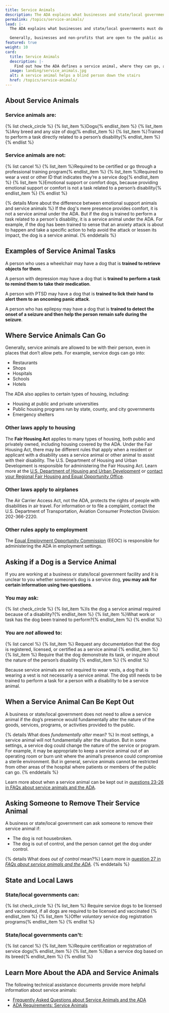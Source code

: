 ```yaml
---
title: Service Animals
description: The ADA explains what businesses and state/local governments must do to make sure that they do not discriminate against a member of the public with a disability who uses a service animal. Generally, service animals must be allowed to go most places where the public can go. Service animals can be any breed and any size of dog. Service animals are trained to perform a task directly related to a person's disability.
permalink: /topics/service-animals/
lead: |-
  The ADA explains what businesses and state/local governments must do to make sure that they do not discriminate against a member of the public with a disability who uses a service animal.

  Generally, businesses and non-profits that are open to the public as well as state/local governments must allow service animals to go most places where the public can go. This is true even if they have a "no pets" policy.
featured: true
weight: 10
card:
  title: Service Animals
  description: |-
    Find out how the ADA defines a service animal, where they can go, and how they assist people with disabilities.
  image: landing/service_animals.jpg
  alt: A service animal helps a blind person down the stairs
  href: /topics/service-animals/
---
```


## About Service Animals

### Service animals are:
{% list check_circle %}
{% list_item %}Dogs{% endlist_item %}
{% list_item %}Any breed and any size of dog{% endlist_item %}
{% list_item %}Trained to perform a task directly related to a person’s disability{% endlist_item %}
{% endlist %}

### Service animals are not:
{% list cancel %}
{% list_item %}Required to be certified or go through a professional training program{% endlist_item %}
{% list_item %}Required to wear a vest or other ID that indicates they’re a service dog{% endlist_item %}
{% list_item %}Emotional support or comfort dogs, because providing emotional support or comfort is not a task related to a person’s disability{% endlist_item %}
{% endlist %}

{% details More about the difference between emotional support animals and service animals %}
If the dog's mere presence provides comfort, it is not a service animal under the ADA. But if the dog is trained to perform a task related to a person's disability, it is a service animal under the ADA. For example, if the dog has been trained to sense that an anxiety attack is about to happen and take a specific action to help avoid the attack or lessen its impact, the dog is a service animal.
{% enddetails %}

## Examples of Service Animal Tasks

A person who uses a wheelchair may have a dog that is **trained to retrieve objects for them**.

A person with depression may have a dog that is **trained to perform a task to remind them to take their medication**.

A person with PTSD may have a dog that is **trained to lick their hand to alert them to an oncoming panic attack**.

A person who has epilepsy may have a dog that is **trained to detect the onset of a seizure and then help the person remain safe during the seizure**.

## Where Service Animals Can Go

Generally, service animals are allowed to be with their person, even in places that don’t allow pets. For example, service dogs can go into:
- Restaurants
- Shops
- Hospitals
- Schools
- Hotels

The ADA also applies to certain types of housing, including:
- Housing at public and private universities
- Public housing programs run by state, county, and city governments
- Emergency shelters

### Other laws apply to housing

The **Fair Housing Act** applies to many types of housing, both public and privately owned, including housing covered by the ADA. Under the Fair Housing Act, there may be different rules that apply when a resident or applicant with a disability uses a service animal or other animal to assist with their disability. The U.S. Department of Housing and Urban Development is responsible for administering the Fair Housing Act. Learn more at the [U.S. Department of Housing and Urban Development](https://www.hud.gov/program_offices/fair_housing_equal_opp/fair_housing_act_overview) or [contact your Regional Fair Housing and Equal Opportunity Office](https://www.hud.gov/program_offices/fair_housing_equal_opp/contact_fheo).

### Other laws apply to airplanes

The Air Carrier Access Act, not the ADA, protects the rights of people with disabilities in air travel. For information or to file a complaint, contact the U.S. Department of Transportation, Aviation Consumer Protection Division: 202-366-2220.

### Other rules apply to employment
The [Equal Employment Opportunity Commission](https://www.eeoc.gov/disability-discrimination) (EEOC) is responsible for administering the ADA in employment settings.

## Asking if a Dog is a Service Animal
If you are working at a business or state/local government facility and it is unclear to you whether someone’s dog is a service dog, **you may ask for certain information using two questions**.

### You may ask:
{% list check_circle %}
{% list_item %}Is the dog a service animal required because of a disability?{% endlist_item %}
{% list_item %}What work or task has the dog been trained to perform?{% endlist_item %}
{% endlist %}

### You are _not_ allowed to:
{% list cancel %}
{% list_item %}
Request any documentation that the dog is registered, licensed, or certified as a service animal
{% endlist_item %}
{% list_item %}
Require that the dog demonstrate its task, or inquire about the nature of the person’s disability
{% endlist_item %}
{% endlist %}

Because service animals are not required to wear vests, a dog that is wearing a vest is not necessarily a service animal. The dog still needs to be trained to perform a task for a person with a disability to be a service animal.

## When a Service Animal Can Be Kept Out

A business or state/local government does not need to allow a service animal if the dog’s presence would fundamentally alter the nature of the goods, services, programs, or activities provided to the public.

{% details What does <i>fundamentally alter</i> mean? %}
In most settings, a service animal will not fundamentally alter the situation. But in some settings, a service dog could change the nature of the service or program. For example, it may be appropriate to keep a service animal out of an operating room or burn unit where the animal’s presence could compromise a sterile environment. But in general, service animals cannot be restricted from other areas of the hospital where patients or members of the public can go.
{% enddetails %}

Learn more about when a service animal can be kept out in [questions 23-26 in FAQs about service animals and the ADA](https://www.ada.gov/regs2010/service_animal_qa.html).

## Asking Someone to Remove Their Service Animal

A business or state/local government can ask someone to remove their service animal if:
- The dog is not housebroken.
- The dog is out of control, and the person cannot get the dog under control.

{% details What does <i>out of control</i> mean?%}
Learn more in [question 27 in <cite>FAQs about service animals and the ADA</cite>](https://www.ada.gov/regs2010/service_animal_qa.html#exc).
{% enddetails %}

## State and Local Laws

### State/local governments can:
{% list check_circle %}
{% list_item %}
Require service dogs to be licensed and vaccinated, if all dogs are required to be licensed and vaccinated
{% endlist_item %}
{% list_item %}Offer <em>voluntary</em> service dog registration programs{% endlist_item %}
{% endlist %}

### State/local governments can't:
{% list cancel %}
{% list_item %}Require certification or registration of service dogs{% endlist_item %}
{% list_item %}Ban a service dog based on its breed{% endlist_item %}
{% endlist %}

## Learn More About the ADA and Service Animals
The following technical assistance documents provide more helpful information about service animals:

- [Frequently Asked Questions about Service Animals and the ADA](https://www.ada.gov/regs2010/service_animal_qa.html)
- [ADA Requirements: Service Animals](https://www.ada.gov/service_animals_2010.htm)

